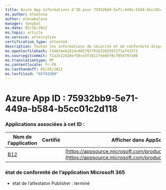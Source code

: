 ```yaml
---
title: Azure App informations d’ID pour 75932bb9-5e71-449a-b584-b5cc01c2d118
ms.author: elmalova
author: elenamalova
manager: tonybal
ms.date: 05/26/2022
ms.topic: article
ms.service: attestation
certification_type: attested
description: Toutes les informations de sécurité et de conformité disponibles pour 75932bb9-5e71-449a-b584-b5cc01c2d118.
ms.openlocfilehash: f44b54eb2814c865792791b320256f273a741571
ms.sourcegitcommit: f1a2e22d28ef56ce3f3811febbbf8c7054797a98
ms.translationtype: MT
ms.contentlocale: fr-FR
ms.lasthandoff: 05/26/2022
ms.locfileid: "65743308"
---
```

# <a name="azure-app-id-75932bb9-5e71-449a-b584-b5cc01c2d118"></a>Azure App ID : 75932bb9-5e71-449a-b584-b5cc01c2d118


### <a name="apps-associated-with-this-id"></a>Applications associées à cet ID :
| **Nom de l’application** | **Certifié** | **Afficher dans AppSource** |
|--------------|---------------|-----------------------|
| [B12](../forward/WA200004073.md) |  | [https://appsource.microsoft.com/product/office/WA200004073](https://appsource.microsoft.com/product/office/WA200004073) |

### <a name="microsoft-365-app-compliance-status"></a>état de conformité de l’application Microsoft 365
- état de l’attestaton Publisher : terminé
